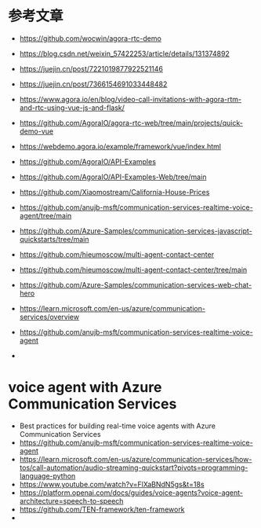 # 参考文章
- https://github.com/wocwin/agora-rtc-demo
- https://blog.csdn.net/weixin_57422253/article/details/131374892
- https://juejin.cn/post/7221019877922521146
- https://juejin.cn/post/7366154691033448482
- https://www.agora.io/en/blog/video-call-invitations-with-agora-rtm-and-rtc-using-vue-js-and-flask/
- https://github.com/AgoraIO/agora-rtc-web/tree/main/projects/quick-demo-vue


- https://webdemo.agora.io/example/framework/vue/index.html
- https://github.com/AgoraIO/API-Examples
- https://github.com/AgoraIO/API-Examples-Web/tree/main





- https://github.com/Xiaomostream/California-House-Prices
- https://github.com/anujb-msft/communication-services-realtime-voice-agent/tree/main
- https://github.com/Azure-Samples/communication-services-javascript-quickstarts/tree/main
- https://github.com/hieumoscow/multi-agent-contact-center
- https://github.com/hieumoscow/multi-agent-contact-center/tree/main
- https://github.com/Azure-Samples/communication-services-web-chat-hero
- https://learn.microsoft.com/en-us/azure/communication-services/overview
- https://github.com/anujb-msft/communication-services-realtime-voice-agent
- 



# voice agent with Azure Communication Services
- Best practices for building real-time voice agents with Azure Communication Services
- https://github.com/anujb-msft/communication-services-realtime-voice-agent
- https://learn.microsoft.com/en-us/azure/communication-services/how-tos/call-automation/audio-streaming-quickstart?pivots=programming-language-python
- https://www.youtube.com/watch?v=FlXaBNdN5gs&t=18s
- https://platform.openai.com/docs/guides/voice-agents?voice-agent-architecture=speech-to-speech
- https://github.com/TEN-framework/ten-framework
- 

